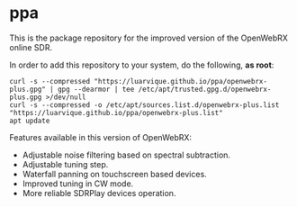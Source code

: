 # ppa
This is the package repository for the improved version of the OpenWebRX online SDR.

In order to add this repository to your system, do the following, **as root**:

    curl -s --compressed "https://luarvique.github.io/ppa/openwebrx-plus.gpg" | gpg --dearmor | tee /etc/apt/trusted.gpg.d/openwebrx-plus.gpg >/dev/null
    curl -s --compressed -o /etc/apt/sources.list.d/openwebrx-plus.list "https://luarvique.github.io/ppa/openwebrx-plus.list"
    apt update

Features available in this version of OpenWebRX:
* Adjustable noise filtering based on spectral subtraction.
* Adjustable tuning step.
* Waterfall panning on touchscreen based devices.
* Improved tuning in CW mode.
* More reliable SDRPlay devices operation.
    
